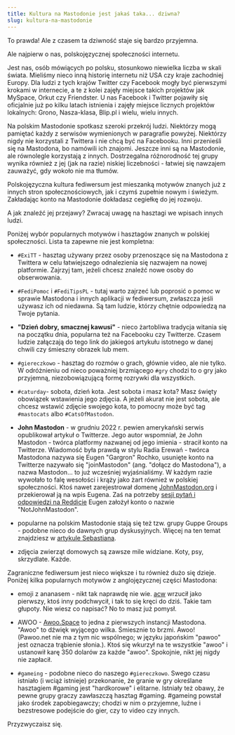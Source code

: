 ```yaml
---
title: Kultura na Mastodonie jest jakaś taka... dziwna?
slug: kultura-na-mastodonie
---
```


To prawda! Ale z czasem ta dziwność staje się bardzo przyjemna.

Ale najpierw o nas, polskojęzycznej społeczności internetu.

Jest nas, osób mówiących po polsku, stosunkowo niewielka liczba w skali świata. Mieliśmy nieco inną historię internetu niż USA czy kraje zachodniej Europy. Dla ludzi z tych krajów Twitter czy Facebook mogły być pierwszymi krokami w internecie, a te z kolei zajęły miejsce takich projektów jak MySpace, Orkut czy Friendster. U nas Facebook i Twitter pojawiły się oficjalnie już po kilku latach istnienia i zajęły miejsce licznych projektów lokalnych: Grono, Nasza-klasa, Blip.pl i wielu, wielu innych.

Na polskim Mastodonie spotkasz szeroki przekrój ludzi. Niektórzy mogą pamiętać każdy z serwisów wymienionych w paragrafie powyżej. Niektórzy nigdy nie korzystali z Twittera i nie chcą być na Facebooku. Inni przenieśli się na Mastodona, bo namówili ich znajomi. Jeszcze inni są na Mastodonie, ale równolegle korzystają z innych. Dostrzegalna różnorodność tej grupy wynika również z jej (jak na razie) niskiej liczebności - łatwiej się nawzajem zauważyć, gdy wokoło nie ma tłumów.

Polskojęzyczna kultura fediwersum jest mieszanką motywów znanych już z innych stron społecznościowych, jak i czymś zupełnie nowym i świeżym. Zakładając konto na Mastodonie dokładasz cegiełkę do jej rozwoju.

A jak znaleźć jej przejawy? Zwracaj uwagę na hasztagi we wpisach innych ludzi.

Poniżej wybór popularnych motywów i hasztagów znanych w polskiej społeczności. Lista ta zapewne nie jest kompletna:

- `#ExiTT` - hasztag używany przez osoby przenoszące się na Mastodona z Twittera w celu łatwiejszego odnalezienia się nazwajem na nowej platformie. Zajrzyj tam, jeżeli chcesz znaleźć nowe osoby do obserwowania.

- `#FediPomoc` i `#FediTipsPL` - tutaj warto zajrzeć lub poprosić o pomoc w sprawie Mastodona i innych aplikacji w fediwersum, zwłaszcza jeśli używasz ich od niedawna. Są tam ludzie, którzy chętnie odpowiedzą na Twoje pytania.

- **"Dzień dobry, smacznej kawusi"** - nieco żartobliwa tradycja witania się na początku dnia, popularna też na Facebooku czy Twitterze. Czasem ludzie załączają do tego link do jakiegoś artykułu istotnego w danej chwili czy śmieszny obrazek lub mem.

- `#giereczkowo` - hasztag do rozmów o grach, głównie video, ale nie tylko. W odróżnieniu od nieco poważniej brzmiącego `#gry` chodzi to o gry jako przyjemną, niezobowiązującą formę rozrywki dla wszystkich.

- `#caturday`- sobota, dzień kota. Jest sobota i masz kota? Masz święty obowiązek wstawienia jego zdjęcia. A jeżeli akurat nie jest sobota, ale chcesz wstawić zdjęcie swojego kota, to pomocny może być tag `#mastocats` albo `#CatsOfMastodon`.

- **John Mastodon** - w grudniu 2022 r. pewien amerykański serwis opublikował artykuł o Twitterze. Jego autor wspomniał, że John Mastodon - twórca platformy nazwanej od jego imienia - stracił konto na Twitterze. Wiadomość była prawdą w stylu Radia Erewań - twórca Mastodona nazywa się Eugen "Gargron" Rochko, usunięte konto na Twitterze nazywało się "joinMastodon" (ang. "dołącz do Mastodona"), a nazwa Mastodon... to już wcześniej wyjaśnialiśmy. W każdym razie wywołało to falę wesołości i krąży jako żart również w polskiej społeczności. Ktoś nawet zarejestrował domenę [JohnMastodon.org](https://johnmastodon.org/) i przekierował ją na wpis Eugena. Zaś na potrzeby [sesji pytań i odpowiedzi na Reddicie](https://old.reddit.com/r/Mastodon/comments/zqfr4h/ama_with_eugen_rochko_founder_and_lead_developer/) Eugen założył konto o nazwie "NotJohnMastodon".

- popularne na polskim Mastodonie stają się też tzw. grupy Guppe Groups - podobne nieco do dawnych grup dyskusyjnych. Więcej na ten temat znajdziesz w [artykule Sebastiana](https://zb3.org/m0bi13/przekluwacz-baniek-w-fediversum-guppe-groups).

- zdjęcia zwierząt domowych są zawsze mile widziane. Koty, psy, skrzydlate. Każde.

Zagraniczne fediwersum jest nieco większe i tu również dużo się dzieje. Poniżej kilka popularnych motywów z anglojęzycznej części Mastodona:

- emoji z ananasem - nikt tak naprawdę nie wie. [acw](https://cybre.space/@acw) wrzucił jako pierwszy, ktoś inny podchwycił, i tak to się kręci do dziś. Takie tam głupoty. Nie wiesz co napisać? No to masz już pomysł.

- AWOO - [Awoo.Space](https://awoo.space) to jedna z pierwszych instancji Mastodona. "Awoo" to dźwięk wyjącego wilka. Śmiesznie to brzmi. Awoo! (Pawoo.net nie ma z tym nic wspólnego; w języku japońskim "pawoo" jest oznacza trąbienie słonia.). Ktoś się wkurzył na te wszystkie "awoo" i ustanowił karę 350 dolarów za każde "awoo". Spokojnie, nikt jej nigdy nie zapłacił.

- `#gameing` - podobne nieco do naszego `#giereczkowo`. Swego czasu istniało (i wciąż istnieje) przekonanie, że granie w gry określane hasztagiem #gaming jest "hardkorowe" i elitarne. Istniały też obawy, że pewne grupy graczy zawłaszczą hasztag #gaming. #gameing powstał jako środek zapobiegawczy; chodzi w nim o przyjemne, luźne i bezstresowe podejście do gier, czy to video czy innych.

Przyzwyczaisz się.
